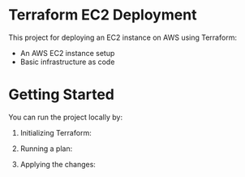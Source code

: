 # Terraform EC2 Deployment

This project for deploying an EC2 instance on AWS using Terraform:

- An AWS EC2 instance setup
- Basic infrastructure as code

# Getting Started

You can run the project locally by:

1. Initializing Terraform:

2. Running a plan:

3. Applying the changes:


